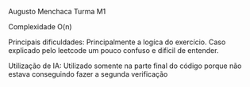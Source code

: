 Augusto Menchaca Turma M1

Complexidade O(n)

Principais dificuldades: Principalmente a logíca do exercício. Caso explicado pelo leetcode um pouco confuso e difícil de entender.

Utilização de IA: Utilizado somente na parte final do código porque não estava conseguindo fazer a segunda verificação

